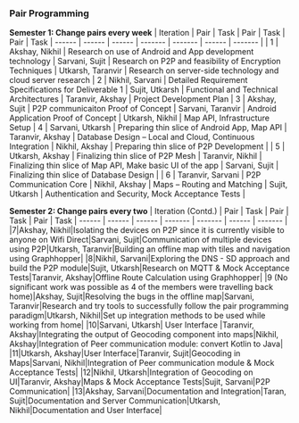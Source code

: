 ### Pair Programming 
**Semester 1: Change pairs every week**
| Iteration | Pair | Task | Pair | Task | Pair | Task
| ------ | ------ | ------ | ------- | ------- | ------ | ------- |
| 1 | Akshay, Nikhil | Research on use of Android and App development technology | Sarvani, Sujit | Research on P2P and feasibility of Encryption Techniques | Utkarsh, Taranvir | Research on server-side technology and cloud server research
| 2 | Nikhil, Sarvani | Detailed Requirement Specifications for Deliverable 1 | Sujit, Utkarsh | Functional and Technical Architectures | Taranvir, Akshay | Project Development Plan
| 3 | Akshay, Sujit | P2P communicaiton Proof of Concept | Sarvani, Taranvir | Android Application Proof of Concept | Utkarsh, Nikhil | Map API, Infrastructure Setup
| 4 | Sarvani, Utkarsh | Preparing thin slice of Android App, Map API | Taranvir, Akshay | Database Design – Local and Cloud, Continuous Integration | Nikhil, Akshay | Preparing thin slice of P2P Development | 
| 5 | Utkarsh, Akshay | Finalizing thin slice of P2P Mesh | Taranvir, Nikhil | Finalizing thin slice of Map API, Make basic UI of the app | Sarvani, Sujit | Finalizing thin slice of Database Design |
| 6 | Taranvir, Sarvani | P2P Communication Core | Nikhil, Akshay | Maps – Routing and Matching | Sujit, Utkarsh | Authentication and Security, Mock Acceptance Tests |

**Semester 2: Change pairs every two**
 | Iteration (Contd.) | Pair | Task | Pair | Task | Pair | Task
| ------ | ------ | ------ | ------- | ------- | ------ | ------- |
|7|Akshay, Nikhil|Isolating the devices on P2P since it is currently visible to anyone on Wifi Direct|Sarvani, Sujit|Communication of multiple devices using P2P|Utkarsh, Taranvir|Building an offline map with tiles and navigation using Graphhopper|
|8|Nikhil, Sarvani|Exploring the DNS - SD approach and build the P2P module|Sujit, Utkarsh|Research on MQTT & Mock Acceptance Tests|Taranvir, Akshay|Offline Route Calculation using Graphhopper|
|9 (No significant work was possible as 4 of the members were travelling back home)|Akshay, Sujit|Resolving the bugs in the offline map|Sarvani, Taranvir|Research and try tools to successfully follow the pair programming paradigm|Utkarsh, Nikhil|Set up integration methods to be used while working from home|
|10|Sarvani, Utkarsh| User Interface |Taranvir, Akshay|Integrating the output of Geocoding component into maps|Nikhil, Akshay|Integration of Peer communication module: convert Kotlin to Java|
|11|Utkarsh, Akshay|User Interface|Taranvir, Sujit|Geocoding in Maps|Sarvani, Nikhil|Integration of Peer communication module & Mock Acceptance Tests|
|12|Nikhil, Utkarsh|Integration of Geocoding on UI|Taranvir, Akshay|Maps & Mock Acceptance Tests|Sujit, Sarvani|P2P Communication|
|13|Akshay, Sarvani|Documentation and Integration|Taran, Sujit|Documentation and Server Communication|Utkarsh, Nikhil|Documentation and User Interface|

